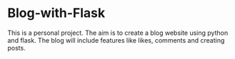 # Blog-with-Flask

This is a personal project. The aim is to create a blog website using python and flask. The blog will include features like likes, comments and creating posts.
